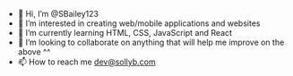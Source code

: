 - 👋 Hi, I’m @SBailey123
- 👀 I’m interested in creating web/mobile applications and websites
- 🌱 I’m currently learning HTML, CSS, JavaScript and React
- 💞️ I’m looking to collaborate on anything that will help me improve on the above ^^
- 📫 How to reach me dev@sollyb.com

<!---
SBailey123/SBailey123 is a ✨ special ✨ repository because its `README.md` (this file) appears on your GitHub profile.
You can click the Preview link to take a look at your changes.
--->

